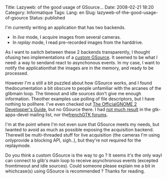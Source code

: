 Title: Lazyweb: of the good usage of GSource...
Date: 2008-02-21 18:20
Category: Informatique
Tags:
Lang: en
Slug: lazyweb-of-the-good-usage-of-gsource
Status: published

I'm currently writing an application that has two backends.

-   In *live* mode, I acquire images from several cameras.
-   In *replay* mode, I read pre-recorded images from the harddrive.

As I want to switch between these 2 backends transparently, I thought ofusing two implementations of a [custom GSource](http://library.gnome.org/devel/glib/2.10/glib-The-Main-Event-Loop.html#id3126598). It seemed to be what I need: a way to sendand react to asynchonous events. In my case, I want to notify the applicationthat the images are in the memory, and ready to be processed.

However I'm a still a bit puzzled about how GSource works, and I found thedocumentation a bit obscure to people unfamiliar with the arcanes of the glibmain loop. The timeout and idle sources don't give me enough information. Theother examples use polling of file descriptors, but I have nothing to pollhere. I've even checked out [The OfficialGNOME 2 Developper's Guide](http://nostarch.com/frameset.php?startat=gnome), but no GSource there. I had [not much result](http://mail.gnome.org/archives/gtk-app-devel-list/2008-February/msg00050.html) in the gtk-apps-devel mailing list, nor the[frenchGTK forums](http://forum.gtk-fr.org/viewtopic.php?id=4529).

I'm at the point where I'm not even sure that GSource meets my needs, but Iwanted to avoid as much as possible exposing the acquisition backend. Therewill be multi-threaded stuff for live acquisition (the cameras I'm using onlyprovide a blocking API, sigh..), but they're not required for the replaymode.

Do you think a custom GSource is the way to go ? It seems it's the only wayI can connect to glib's main loop to receive asynchronous events (excepted fromtimeout and idle sources). Could someone please explain me a bit in whichcase(s) using GSource is recommended ? Thanks for reading.
